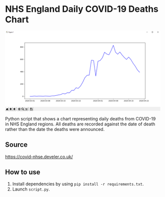 # NHS England Daily COVID-19 Deaths Chart
![screenshot](./screenshots/Capture.PNG)

Python script that shows a chart representing daily deaths from COVID-19 in NHS England regions. All deaths are recorded against the date of death rather than the date the deaths were announced.

## Source
https://covid-nhse.develer.co.uk/

## How to use
1. Install dependencies by using `pip install -r requirements.txt`.
2. Launch `script.py`.
